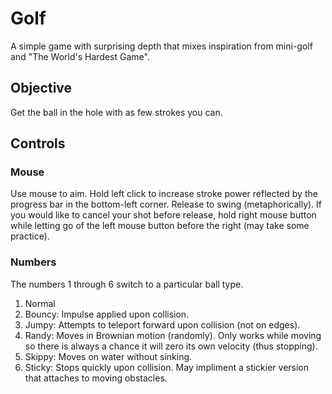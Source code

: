 # Golf
A simple game with surprising depth that mixes inspiration from mini-golf and "The World's Hardest Game".

## Objective
Get the ball in the hole with as few strokes you can.

## Controls
### Mouse
Use mouse to aim. Hold left click to increase stroke power reflected by the progress bar in the bottom-left corner. Release to swing (metaphorically). If you would like to cancel your shot before release, hold right mouse button while letting go of the left mouse button before the right (may take some practice).

### Numbers
The numbers 1 through 6 switch to a particular ball type.

1. Normal
2. Bouncy: Impulse applied upon collision.
3. Jumpy: Attempts to teleport forward upon collision (not on edges).
4. Randy: Moves in Brownian motion (randomly). Only works while moving so there is always a chance it will zero its own velocity (thus stopping).
5. Skippy: Moves on water without sinking.
6. Sticky: Stops quickly upon collision. May impliment a stickier version that attaches to moving obstacles.
